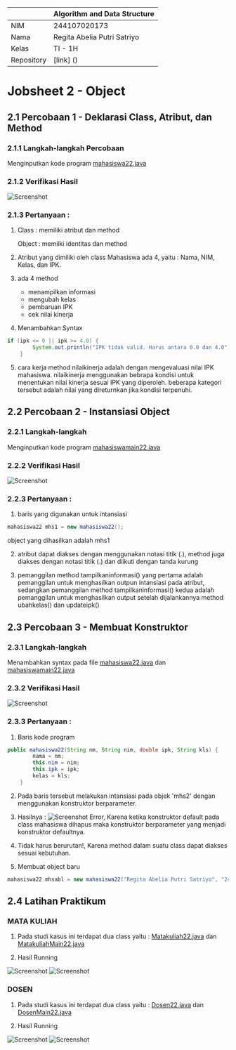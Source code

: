 |  | Algorithm and Data Structure |
|--|--|
| NIM |  244107020173|
| Nama |  Regita Abelia Putri Satriyo |
| Kelas | TI - 1H |
| Repository | [link] () |
  

# Jobsheet 2 - Object
  

## 2.1 Percobaan 1 - Deklarasi Class, Atribut, dan Method


### 2.1.1 Langkah-langkah Percobaan


Menginputkan kode program [mahasiswa22.java](./sc_code/mahasiswa12.java)


### 2.1.2 Verifikasi Hasil

![Screenshot](img/verifikasi.png)


### 2.1.3 Pertanyaan :
1. Class : memiliki atribut dan method

	Object : memilki identitas dan method

2. Atribut yang dimiliki oleh class Mahasiswa ada 4, yaitu : Nama, NIM, Kelas, dan IPK.
  

3. ada 4 method
	- menampilkan informasi
	- mengubah kelas
	- pembaruan IPK
	- cek nilai kinerja


4. Menambahkan Syntax
```java
if (ipk <= 0 || ipk >= 4.0) {
        System.out.println("IPK tidak valid. Harus antara 0.0 dan 4.0");
    }
```

5. cara kerja method nilaikinerja adalah dengan mengevaluasi nilai IPK mahasiswa. nilaikinerja menggunakan bebrapa kondisi untuk menentukan nilai kinerja sesuai IPK yang diperoleh. beberapa kategori tersebut adalah nilai yang direturnkan jika kondisi terpenuhi.
  

## 2.2 Percobaan 2 - Instansiasi Object

### 2.2.1 Langkah-langkah 

Menginputkan kode program [mahasiswamain22.java](./sc_code/mahasiswa12.java)

### 2.2.2 Verifikasi Hasil

![Screenshot](img/hasilpercobaan2.png)

### 2.2.3 Pertanyaan :

1. baris yang digunakan untuk intansiasi 
```java
mahasiswa22 mhs1 = new mahasiswa22();
```
object yang dihasilkan adalah mhs1

2. atribut dapat diakses dengan menggunakan notasi titik (.), method juga diakses dengan notasi titik (.) dan diikuti dengan tanda kurung

3. pemanggilan method tampilkaninformasi() yang pertama adalah pemanggilan untuk menghasilkan outpun intansiasi pada atribut, sedangkan pemanggilan method tampilkaninformasi() kedua adalah pemanggilan untuk menghasilkan output setelah dijalankannya method ubahkelas() dan updateipk()
 
## 2.3 Percobaan 3 - Membuat Konstruktor

### 2.3.1 Langkah-langkah

Menambahkan syntax pada file [mahasiswa22.java](./sc_code/mahasiswa22.java) dan [mahasiswamain22.java](./sc_code/mahasiswamain22.java)

### 2.3.2 Verifikasi Hasil

![Screenshot](img/hasilpercobaan3.png)

### 2.3.3 Pertanyaan :

1. Baris kode program 
```java
public mahasiswa22(String nm, String nim, double ipk, String kls) {
        nama = nm;
        this.nim = nim;
        this.ipk = ipk;
        kelas = kls;
    }
```

2. Pada baris tersebut melakukan intansiasi pada objek 'mhs2' dengan menggunakan konstruktor berparameter.

3. Hasilnya : 
![Screenshot](img/pertanyaan.3.png)
Error, Karena ketika konstruktor default pada class mahasiswa dihapus maka konstruktor berparameter yang menjadi konstruktor defaultnya.

4. Tidak harus berurutan!, Karena method dalam suatu class dapat diakses sesuai kebutuhan.

5. Membuat object baru
```java
mahasiswa22 mhsabl = new mahasiswa22("Regita Abelia Putri Satriyo", "244107020173", 3.54, "TI-1H");
```

## 2.4 Latihan Praktikum

### MATA KULIAH

1. Pada studi kasus ini terdapat dua class yaitu : [Matakuliah22.java](/sc_code/matakuliah22.java) dan [MatakuliahMain22.java](/sc_code/matakuliahmain22.java)

2. Hasil Running 

![Screenshot](img/latihan1.png) ![Screenshot](img/latihan1(2).png)

### DOSEN

1. Pada studi kasus ini terdapat dua class yaitu : [Dosen22.java](/sc_code/dosen22.java) dan [DosenMain22.java](/sc_code/dosenmain22.java)

2. Hasil Running

![Screenshot](img/latihan2.png) ![Screenshot](img/latihan2(2).png)